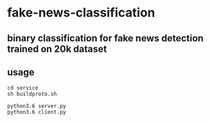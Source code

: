 # fake-news-classification

binary classification for fake news detection trained on 20k dataset 
-------------------------------------


## usage

```
cd service
sh buildproto.sh

python3.6 server.py
python3.6 client.py
```
